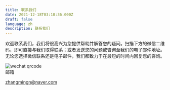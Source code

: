 ```yaml
---
title: 联系我们
date: 2021-12-18T03:10:36.000Z
draft: false
language: zh
description: 联系我们
---
```


<!-- @format -->

<section class="lg:pb-24">
  <div class="max-w-screen-md px-4 mx-auto">
      <p class="mb-8 font-light text-center text-gray-500 lg:mb-16 dark:text-gray-400 sm:text-xl">欢迎联系我们，我们将很高兴为您提供帮助并解答您的疑问。扫描下方的微信二维码，即可直接与我们取得联系；或者发送您的问题或咨询至我们的电子邮件地址。无论您选择微信联系还是电子邮件，我们都致力于在最短的时间内回复您的咨询。</p>
      <div class="flex">
        <div class="w-1/2 text-right pr-8">
            <span class="inline-block">
                <img src="/images/wechat-qr.png"
                     class="h-[150px] w-[150px] mt-0"
                     alt="wechat qrcode" />
            </span>
        </div>
        <div class="w-1/2 pl-8">
        <label class="font-bold text-xl">邮箱</label>
        <p class="mt-0"><a href="mailto:zhangmingn@naver.com">zhangmingn@naver.com</a></p>
        </div>
      </div>
      <!-- <form name="contact" action="https://formsubmit.co/your@email.com" method="POST" class="space-y-8">
          <div class="my-4">
              <label for="email" class="block mb-2 font-medium text-gray-900 text-md dark:text-gray-300"><strong>Your Email:</strong></label>
              <input type="email" name="email" class="shadow-sm bg-gray-50 border border-gray-300 text-gray-900 text-md rounded-lg focus:ring-indigo-500 focus:border-indigo-500 block w-full p-2.5 dark:bg-gray-700 dark:border-gray-600 dark:placeholder-gray-400 dark:text-white dark:focus:ring-indigo-500 dark:focus:border-indigo-500 dark:shadow-sm-light" placeholder="name@example.com" required>
          </div>
          <div class="my-4">
              <label for="subject" class="block mb-2 font-medium text-gray-900 text-md dark:text-gray-300"><strong>Subject:</strong></label>
              <input type="text" name="subject" class="block w-full p-3 text-gray-900 border border-gray-300 rounded-lg shadow-sm text-md bg-gray-50 focus:ring-indigo-500 focus:border-indigo-500 dark:bg-gray-700 dark:border-gray-600 dark:placeholder-gray-400 dark:text-white dark:focus:ring-indigo-500 dark:focus:border-indigo-500 dark:shadow-sm-light" placeholder="Let us know how we can help you" required>
          </div>
          <div class="my-4 sm:col-span-2">
              <label for="message" class="block mb-2 font-medium text-gray-900 text-md dark:text-gray-400"><strong>Your message:</strong></label>
              <textarea id="message" name="message" rows="6" class="block p-2.5 w-full text-md text-gray-900 bg-gray-50 rounded-lg shadow-sm border border-gray-300 focus:ring-indigo-500 focus:border-indigo-500 dark:bg-gray-700 dark:border-gray-600 dark:placeholder-gray-400 dark:text-white dark:focus:ring-indigo-500 dark:focus:border-indigo-500" placeholder="Leave a comment..."></textarea>
          </div>
          <div class="mt-6 lg:pb-16">
             <button type="submit" class="px-5 py-3 font-bold text-center text-white bg-indigo-600 rounded-lg text-md sm:w-fit hover:bg-indigo-800 focus:ring-4 focus:outline-none focus:ring-indigo-300 dark:bg-indigo-600 dark:hover:bg-indigo-700 dark:focus:ring-indigo-800">Send Message</button>
          </div>
      </form> -->
  </div>
</section>
